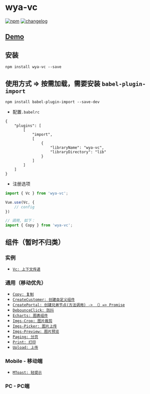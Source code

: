 # wya-vc
[![npm][npm-image]][npm-url] [![changelog][changelog-image]][changelog-url]

## [Demo](https://wya-team.github.io/wya-vc/dist/index.html)

## 安装

```vim
npm install wya-vc --save
```

## 使用方式 => 按需加载，需要安装 `babel-plugin-import`
```vim
npm install babel-plugin-import --save-dev
```
- 配置`.babelrc`
```vim
{
	"plugins": [
		[
			"import",
			[
				{
					"libraryName": "wya-vc",
					"libraryDirectory": "lib"
				}
			]
		]
	]
}
```
- 注册选项
```js
import { Vc } from 'wya-vc';

Vue.use(Vc, {
	// config
})
```

```js
// 调用, 如下：
import { Copy } from 'wya-vc';
```

## 组件（暂时不归类）
### 实例
- [`Vc: 上下文传递`](https://github.com/wya-team/wya-vc/tree/master/src/vc/)
### 通用（移动优先）
- [`Copy: 复制`](https://github.com/wya-team/wya-vc/tree/master/src/copy/)
- [`CreateCustomer: 创建自定义组件`](https://github.com/wya-team/wya-vc/tree/master/src/create-customer/)
- [`CreatePortal: 创建兄弟节点(方法调用) -> （）=> Promise`](https://github.com/wya-team/wya-vc/tree/master/src/create-portal/)
- [`DebounceClick: 防抖`](https://github.com/wya-team/wya-vc/tree/master/src/debounce-click/)
- [`Echarts: 图表组件`](https://github.com/wya-team/wya-vc/tree/master/src/echarts/)
- [`Imgs-Crop: 图片裁剪`](https://github.com/wya-team/wya-vc/tree/master/src/imgs-crop/)
- [`Imgs-Picker: 图片上传`](https://github.com/wya-team/wya-vc/tree/master/src/imgs-picker/)
- [`Imgs-Preview: 图片预览`](https://github.com/wya-team/wya-vc/tree/master/src/imgs-preview/)
- [`Paging: 分页`](https://github.com/wya-team/wya-vc/tree/master/src/paging/)
- [`Print: 打印`](https://github.com/wya-team/wya-vc/tree/master/src/print/)
- [`Upload: 上传`](https://github.com/wya-team/wya-vc/tree/master/src/upload/)

### Mobile - 移动端
- [`MToast: 轻提示`](https://github.com/wya-team/wya-vc/tree/master/src/m-toast/)

### PC - PC端

<!--  以下内容无视  -->
[changelog-image]: https://img.shields.io/badge/changelog-md-blue.svg
[changelog-url]: CHANGELOG.md

[npm-image]: https://img.shields.io/npm/v/wya-vc.svg
[npm-url]: https://www.npmjs.com/package/wya-vc
